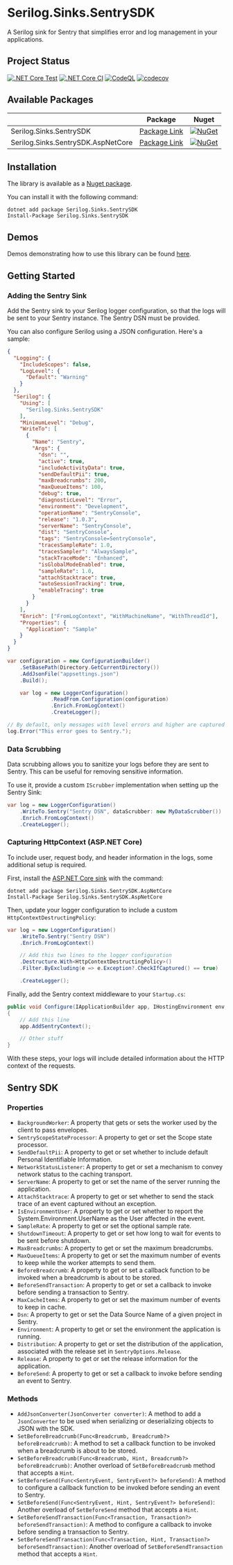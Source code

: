 # Serilog.Sinks.SentrySDK

A Serilog sink for Sentry that simplifies error and log management in your applications.

## Project Status

[![.NET Core Test](https://github.com/antoinebou12/Serilog.Sinks.SentrySDK/actions/workflows/tests.yml/badge.svg)](https://github.com/antoinebou12/Serilog.Sinks.SentrySDK/actions/workflows/tests.yml)
[![.NET Core CI](https://github.com/antoinebou12/Serilog.Sinks.SentrySDK/actions/workflows/CI.yml/badge.svg)](https://github.com/antoinebou12/Serilog.Sinks.SentrySDK/actions/workflows/CI.yml)
[![CodeQL](https://github.com/antoinebou12/Serilog.Sinks.SentrySDK/actions/workflows/codeql.yml/badge.svg)](https://github.com/antoinebou12/Serilog.Sinks.SentrySDK/actions/workflows/codeql.yml)
[![codecov](https://codecov.io/gh/antoinebou12/Serilog.Sinks.SentrySDK/branch/main/graph/badge.svg?token=DKLJUGCpI4)](https://codecov.io/gh/antoinebou12/Serilog.Sinks.SentrySDK)

## Available Packages

|                                    | Package                                                                            | Nuget                                                                                                                                                 |
| ---------------------------------- | ---------------------------------------------------------------------------------- | ----------------------------------------------------------------------------------------------------------------------------------------------------- |
| Serilog.Sinks.SentrySDK            | [Package Link](https://www.nuget.org/packages/Serilog.Sinks.SentrySDK/)            | [![NuGet](https://img.shields.io/nuget/v/Serilog.Sinks.SentrySDK.svg)](https://www.nuget.org/packages/Serilog.Sinks.SentrySDK/)                       |
| Serilog.Sinks.SentrySDK.AspNetCore | [Package Link](https://www.nuget.org/packages/Serilog.Sinks.SentrySDK.AspNetCore/) | [![NuGet](https://img.shields.io/nuget/v/Serilog.Sinks.SentrySDK.AspNetCore.svg)](https://www.nuget.org/packages/Serilog.Sinks.SentrySDK.AspNetCore/) |

## Installation

The library is available as a [Nuget package](https://www.nuget.org/packages/Serilog.Sinks.SentrySDK/).

You can install it with the following command:

```
dotnet add package Serilog.Sinks.SentrySDK
Install-Package Serilog.Sinks.SentrySDK
```

## Demos

Demos demonstrating how to use this library can be found [here](demos/).

## Getting Started

### Adding the Sentry Sink

Add the Sentry sink to your Serilog logger configuration, so that the logs will be sent to your Sentry instance. The Sentry DSN must be provided.

You can also configure Serilog using a JSON configuration. Here's a sample:

```json
{
  "Logging": {
    "IncludeScopes": false,
    "LogLevel": {
      "Default": "Warning"
    }
  },
  "Serilog": {
    "Using": [
      "Serilog.Sinks.SentrySDK"
    ],
    "MinimumLevel": "Debug",
    "WriteTo": [
      {
        "Name": "Sentry",
        "Args": {
          "dsn": "",
          "active": true,
          "includeActivityData": true,
          "sendDefaultPii": true,
          "maxBreadcrumbs": 200,
          "maxQueueItems": 100,
          "debug": true,
          "diagnosticLevel": "Error",
          "environment": "Development",
          "operationName": "SentryConsole",
          "release": "1.0.3",
          "serverName": "SentryConsole",
          "dist": "SentryConsole",
          "tags": "SentryConsole=SentryConsole",
          "tracesSampleRate": 1.0,
          "tracesSampler": "AlwaysSample",
          "stackTraceMode": "Enhanced",
          "isGlobalModeEnabled": true,
          "sampleRate": 1.0,
          "attachStacktrace": true,
          "autoSessionTracking": true,
          "enableTracing": true
        }
      }
    ],
    "Enrich": ["FromLogContext", "WithMachineName", "WithThreadId"],
    "Properties": {
      "Application": "Sample"
    }
  }
}
```

```csharp
var configuration = new ConfigurationBuilder()
    .SetBasePath(Directory.GetCurrentDirectory())
    .AddJsonFile("appsettings.json")
    .Build();

    var log = new LoggerConfiguration()
              .ReadFrom.Configuration(configuration)
              .Enrich.FromLogContext()
              .CreateLogger();

// By default, only messages with level errors and higher are captured
log.Error("This error goes to Sentry.");
```

### Data Scrubbing

Data scrubbing allows you to sanitize your logs before they are sent to Sentry. This can be useful for removing sensitive information.

To use it, provide a custom `IScrubber` implementation when setting up the Sentry Sink:

```csharp
var log = new LoggerConfiguration()
    .WriteTo.Sentry("Sentry DSN", dataScrubber: new MyDataScrubber())
    .Enrich.FromLogContext()
    .CreateLogger();
```

### Capturing HttpContext (ASP.NET Core)

To include user, request body, and header information in the logs, some additional setup is required.

First, install the [ASP.NET Core sink](https://www.nuget.org/packages/Serilog.Sinks.SentrySDK.AspNetCore/) with the command:

```
dotnet add package Serilog.Sinks.SentrySDK.AspNetCore
Install-Package Serilog.Sinks.SentrySDK.AspNetCore
```

Then, update your logger configuration to include a custom `HttpContextDestructingPolicy`:

```csharp
var log = new LoggerConfiguration()
    .WriteTo.Sentry("Sentry DSN")
    .Enrich.FromLogContext()

    // Add this two lines to the logger configuration
    .Destructure.With<HttpContextDestructingPolicy>()
    .Filter.ByExcluding(e => e.Exception?.CheckIfCaptured() == true)

    .CreateLogger();
```

Finally, add the Sentry context middleware to your `Startup.cs`:

```csharp
public void Configure(IApplicationBuilder app, IHostingEnvironment env, ILoggerFactory loggerFactory)
{
    // Add this line
    app.AddSentryContext();

    // Other stuff
}
```

With these steps, your logs will include detailed information about the HTTP context of the requests.


## Sentry SDK
### Properties
* `BackgroundWorker`: A property that gets or sets the worker used by the client to pass envelopes.
* `SentryScopeStateProcessor`: A property to get or set the Scope state processor.
* `SendDefaultPii`: A property to get or set whether to include default Personal Identifiable Information.
* `NetworkStatusListener`: A property to get or set a mechanism to convey network status to the caching transport.
* `ServerName`: A property to get or set the name of the server running the application.
* `AttachStacktrace`: A property to get or set whether to send the stack trace of an event captured without an exception.
* `IsEnvironmentUser`: A property to get or set whether to report the System.Environment.UserName as the User affected in the event.
* `SampleRate`: A property to get or set the optional sample rate.
* `ShutdownTimeout`: A property to get or set how long to wait for events to be sent before shutdown.
* `MaxBreadcrumbs`: A property to get or set the maximum breadcrumbs.
* `MaxQueueItems`: A property to get or set the maximum number of events to keep while the worker attempts to send them.
* `BeforeBreadcrumb`: A property to get or set a callback function to be invoked when a breadcrumb is about to be stored.
* `BeforeSendTransaction`: A property to get or set a callback to invoke before sending a transaction to Sentry.
* `MaxCacheItems`: A property to get or set the maximum number of events to keep in cache.
* `Dsn`: A property to get or set the Data Source Name of a given project in Sentry.
* `Environment`: A property to get or set the environment the application is running.
* `Distribution`: A property to get or set the distribution of the application, associated with the release set in `SentryOptions.Release`.
* `Release`: A property to get or set the release information for the application.
* `BeforeSend`: A property to get or set a callback to invoke before sending an event to Sentry.

### Methods
* `AddJsonConverter(JsonConverter converter)`: A method to add a `JsonConverter` to be used when serializing or deserializing objects to JSON with the SDK.
* `SetBeforeBreadcrumb(Func<Breadcrumb, Breadcrumb?> beforeBreadcrumb)`: A method to set a callback function to be invoked when a breadcrumb is about to be stored.
* `SetBeforeBreadcrumb(Func<Breadcrumb, Hint, Breadcrumb?> beforeBreadcrumb)`: Another overload of `SetBeforeBreadcrumb` method that accepts a `Hint`.
* `SetBeforeSend(Func<SentryEvent, SentryEvent?> beforeSend)`: A method to configure a callback function to be invoked before sending an event to Sentry.
* `SetBeforeSend(Func<SentryEvent, Hint, SentryEvent?> beforeSend)`: Another overload of `SetBeforeSend` method that accepts a `Hint`.
* `SetBeforeSendTransaction(Func<Transaction, Transaction?> beforeSendTransaction)`: A method to configure a callback to invoke before sending a transaction to Sentry.
* `SetBeforeSendTransaction(Func<Transaction, Hint, Transaction?> beforeSendTransaction)`: Another overload of `SetBeforeSendTransaction` method that accepts a `Hint`.
